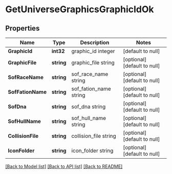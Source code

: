 # GetUniverseGraphicsGraphicIdOk

## Properties
Name | Type | Description | Notes
------------ | ------------- | ------------- | -------------
**GraphicId** | **int32** | graphic_id integer | [default to null]
**GraphicFile** | **string** | graphic_file string | [optional] [default to null]
**SofRaceName** | **string** | sof_race_name string | [optional] [default to null]
**SofFationName** | **string** | sof_fation_name string | [optional] [default to null]
**SofDna** | **string** | sof_dna string | [optional] [default to null]
**SofHullName** | **string** | sof_hull_name string | [optional] [default to null]
**CollisionFile** | **string** | collision_file string | [optional] [default to null]
**IconFolder** | **string** | icon_folder string | [optional] [default to null]

[[Back to Model list]](../README.md#documentation-for-models) [[Back to API list]](../README.md#documentation-for-api-endpoints) [[Back to README]](../README.md)


